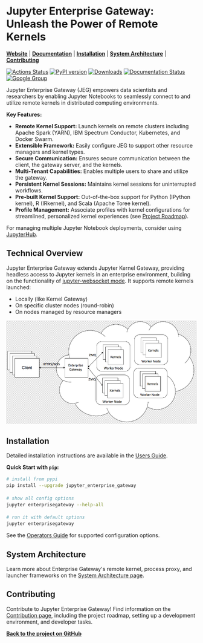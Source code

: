 # Jupyter Enterprise Gateway: Unleash the Power of Remote Kernels

**[Website](https://jupyter-enterprise-gateway.readthedocs.io/)** |
**[Documentation](https://jupyter-enterprise-gateway.readthedocs.io/en/latest)** |
**[Installation](#installation)** |
**[System Architecture](#system-architecture)** |
**[Contributing](#contributing)**

[![Actions Status](https://github.com/jupyter-server/enterprise_gateway/workflows/Builds/badge.svg)](https://github.com/jupyter-server/enterprise_gateway/actions)
[![PyPI version](https://badge.fury.io/py/jupyter-enterprise-gateway.svg)](https://badge.fury.io/py/jupyter-enterprise-gateway)
[![Downloads](https://pepy.tech/badge/jupyter-enterprise-gateway/month)](https://pepy.tech/project/jupyter-enterprise-gateway)
[![Documentation Status](https://readthedocs.org/projects/jupyter-enterprise-gateway/badge/?version=latest)](https://jupyter-enterprise-gateway.readthedocs.io/en/latest/?badge=latest)
[![Google Group](https://img.shields.io/badge/google-group-blue.svg)](https://groups.google.com/forum/#!forum/jupyter)

Jupyter Enterprise Gateway (JEG) empowers data scientists and researchers by enabling Jupyter Notebooks to seamlessly connect to and utilize remote kernels in distributed computing environments.

**Key Features:**

*   **Remote Kernel Support:** Launch kernels on remote clusters including Apache Spark (YARN), IBM Spectrum Conductor, Kubernetes, and Docker Swarm.
*   **Extensible Framework:** Easily configure JEG to support other resource managers and kernel types.
*   **Secure Communication:** Ensures secure communication between the client, the gateway server, and the kernels.
*   **Multi-Tenant Capabilities:** Enables multiple users to share and utilize the gateway.
*   **Persistent Kernel Sessions:** Maintains kernel sessions for uninterrupted workflows.
*   **Pre-built Kernel Support:** Out-of-the-box support for Python (IPython kernel), R (IRkernel), and Scala (Apache Toree kernel).
*   **Profile Management:** Associate profiles with kernel configurations for streamlined, personalized kernel experiences (see [Project Roadmap](https://jupyter-enterprise-gateway.readthedocs.io/en/latest/contributors/roadmap.html)).

For managing multiple Jupyter Notebook deployments, consider using [JupyterHub](https://github.com/jupyterhub/jupyterhub).

## Technical Overview

Jupyter Enterprise Gateway extends Jupyter Kernel Gateway, providing headless access to Jupyter kernels in an enterprise environment, building on the functionality of [jupyter-websocket mode](https://jupyter-kernel-gateway.readthedocs.io/en/latest/websocket-mode.html). It supports remote kernels launched:

*   Locally (like Kernel Gateway)
*   On specific cluster nodes (round-robin)
*   On nodes managed by resource managers

![Deployment Diagram](https://github.com/jupyter-server/enterprise_gateway/blob/main/docs/source/images/deployment.png?raw=true)

## Installation

Detailed installation instructions are available in the [Users Guide](https://jupyter-enterprise-gateway.readthedocs.io/en/latest/users/index.html).

**Quick Start with `pip`:**

```bash
# install from pypi
pip install --upgrade jupyter_enterprise_gateway

# show all config options
jupyter enterprisegateway --help-all

# run it with default options
jupyter enterprisegateway
```

See the [Operators Guide](https://jupyter-enterprise-gateway.readthedocs.io/en/latest/operators/index.html#configuring-enterprise-gateway) for supported configuration options.

## System Architecture

Learn more about Enterprise Gateway's remote kernel, process proxy, and launcher frameworks on the [System Architecture page](https://jupyter-enterprise-gateway.readthedocs.io/en/latest/contributors/system-architecture.html).

## Contributing

Contribute to Jupyter Enterprise Gateway!  Find information on the [Contribution page](https://jupyter-enterprise-gateway.readthedocs.io/en/latest/contributors/contrib.html), including the project roadmap, setting up a development environment, and developer tasks.

**[Back to the project on GitHub](https://github.com/jupyter-server/enterprise_gateway)**